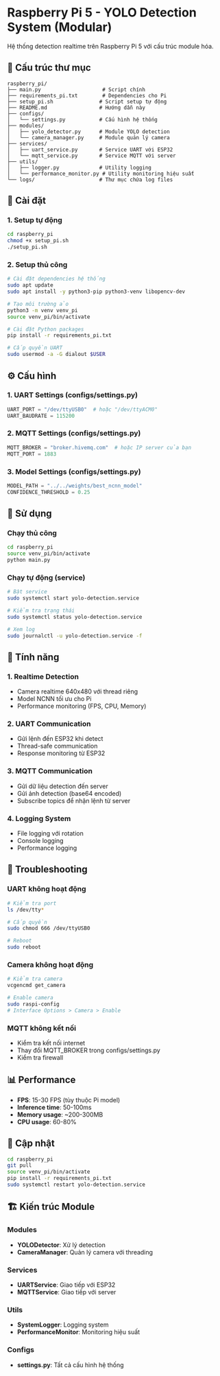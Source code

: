 # Raspberry Pi 5 - YOLO Detection System (Modular)

Hệ thống detection realtime trên Raspberry Pi 5 với cấu trúc module hóa.

## 📁 Cấu trúc thư mục

```
raspberry_pi/
├── main.py                    # Script chính
├── requirements_pi.txt        # Dependencies cho Pi
├── setup_pi.sh               # Script setup tự động
├── README.md                 # Hướng dẫn này
├── configs/
│   └── settings.py           # Cấu hình hệ thống
├── modules/
│   ├── yolo_detector.py      # Module YOLO detection
│   └── camera_manager.py     # Module quản lý camera
├── services/
│   ├── uart_service.py       # Service UART với ESP32
│   └── mqtt_service.py       # Service MQTT với server
├── utils/
│   ├── logger.py             # Utility logging
│   └── performance_monitor.py # Utility monitoring hiệu suất
└── logs/                     # Thư mục chứa log files
```

## 🚀 Cài đặt

### 1. Setup tự động
```bash
cd raspberry_pi
chmod +x setup_pi.sh
./setup_pi.sh
```

### 2. Setup thủ công
```bash
# Cài đặt dependencies hệ thống
sudo apt update
sudo apt install -y python3-pip python3-venv libopencv-dev

# Tạo môi trường ảo
python3 -m venv venv_pi
source venv_pi/bin/activate

# Cài đặt Python packages
pip install -r requirements_pi.txt

# Cấp quyền UART
sudo usermod -a -G dialout $USER
```

## ⚙️ Cấu hình

### 1. UART Settings (configs/settings.py)
```python
UART_PORT = "/dev/ttyUSB0"  # hoặc "/dev/ttyACM0"
UART_BAUDRATE = 115200
```

### 2. MQTT Settings (configs/settings.py)
```python
MQTT_BROKER = "broker.hivemq.com"  # hoặc IP server của bạn
MQTT_PORT = 1883
```

### 3. Model Settings (configs/settings.py)
```python
MODEL_PATH = "../../weights/best_ncnn_model"
CONFIDENCE_THRESHOLD = 0.25
```

## 🎯 Sử dụng

### Chạy thủ công
```bash
cd raspberry_pi
source venv_pi/bin/activate
python main.py
```

### Chạy tự động (service)
```bash
# Bật service
sudo systemctl start yolo-detection.service

# Kiểm tra trạng thái
sudo systemctl status yolo-detection.service

# Xem log
sudo journalctl -u yolo-detection.service -f
```

## 📡 Tính năng

### 1. Realtime Detection
- Camera realtime 640x480 với thread riêng
- Model NCNN tối ưu cho Pi
- Performance monitoring (FPS, CPU, Memory)

### 2. UART Communication
- Gửi lệnh đến ESP32 khi detect
- Thread-safe communication
- Response monitoring từ ESP32

### 3. MQTT Communication
- Gửi dữ liệu detection đến server
- Gửi ảnh detection (base64 encoded)
- Subscribe topics để nhận lệnh từ server

### 4. Logging System
- File logging với rotation
- Console logging
- Performance logging

## 🔧 Troubleshooting

### UART không hoạt động
```bash
# Kiểm tra port
ls /dev/tty*

# Cấp quyền
sudo chmod 666 /dev/ttyUSB0

# Reboot
sudo reboot
```

### Camera không hoạt động
```bash
# Kiểm tra camera
vcgencmd get_camera

# Enable camera
sudo raspi-config
# Interface Options > Camera > Enable
```

### MQTT không kết nối
- Kiểm tra kết nối internet
- Thay đổi MQTT_BROKER trong configs/settings.py
- Kiểm tra firewall

## 📊 Performance

- **FPS**: 15-30 FPS (tùy thuộc Pi model)
- **Inference time**: 50-100ms
- **Memory usage**: ~200-300MB
- **CPU usage**: 60-80%

## 🔄 Cập nhật

```bash
cd raspberry_pi
git pull
source venv_pi/bin/activate
pip install -r requirements_pi.txt
sudo systemctl restart yolo-detection.service
```

## 🏗️ Kiến trúc Module

### Modules
- **YOLODetector**: Xử lý detection
- **CameraManager**: Quản lý camera với threading

### Services
- **UARTService**: Giao tiếp với ESP32
- **MQTTService**: Giao tiếp với server

### Utils
- **SystemLogger**: Logging system
- **PerformanceMonitor**: Monitoring hiệu suất

### Configs
- **settings.py**: Tất cả cấu hình hệ thống 